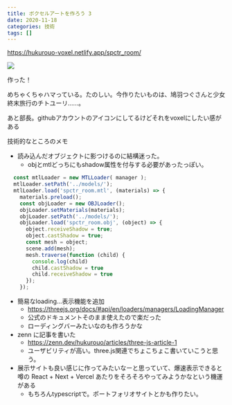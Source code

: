 ```yaml
---
title: ボクセルアートを作ろう 3
date: 2020-11-18
categories: 技術
tags: []
---
```


https://hukurouo-voxel.netlify.app/spctr_room/

![](https://firebasestorage.googleapis.com/v0/b/hukurouo.appspot.com/o/image%2Frapture_20201117232100.png?alt=media&token=ad31a97e-f7aa-4574-85b3-dffee228cc1a)

作った！

めちゃくちゃハマっている。たのしい。今作りたいものは、鳩羽つぐさんと少女終末旅行のチトユーリ......。

あと部長。githubアカウントのアイコンにしてるけどそれをvoxelにしたい感がある

技術的なところのメモ

- 読み込んだオブジェクトに影つけるのに結構迷った。
  - objとmtlどっちにもshadow属性を付与する必要があったっぽい。

~~~js
  const mtlLoader = new MTLLoader( manager );
  mtlLoader.setPath('../models/');
  mtlLoader.load('spctr_room.mtl', (materials) => {
    materials.preload();
    const objLoader = new OBJLoader();
    objLoader.setMaterials(materials);
    objLoader.setPath('../models/');
    objLoader.load('spctr_room.obj', (object) => {
      object.receiveShadow = true;
      object.castShadow = true;
      const mesh = object;
      scene.add(mesh);
      mesh.traverse(function (child) {
        console.log(child)
        child.castShadow = true
        child.receiveShadow = true
      });
    });
~~~

- 簡易なloading...表示機能を追加 
  - https://threejs.org/docs/#api/en/loaders/managers/LoadingManager
  - 公式のドキュメントそのまま使えたので楽だった
  - ローディングバーみたいなのも作ろうかな
- zenn に記事を書いた
  - https://zenn.dev/hukurouo/articles/three-js-article-1
  - ユーザビリティが高い。three.js関連でちょこちょこ書いていこうと思う。
- 展示サイトも良い感じに作ってみたいなーと思っていて、爆速表示できると噂の React + Next + Vercel あたりをそろそろやってみようかなという機運がある
  - もちろんtypescriptで。ポートフォリオサイトとかも作りたい。